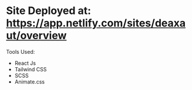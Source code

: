 # Site Deployed at: https://app.netlify.com/sites/deaxaut/overview
Tools Used:
<ul>
  <li>React Js</li>
  <li>Tailwind CSS</li>
  <li>SCSS</li>
  <li>Animate.css</li>
</ul>
